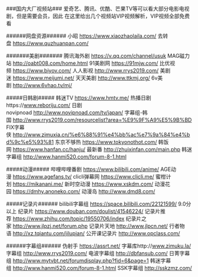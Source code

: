 ###国内大厂视频站###
爱奇艺、腾讯、优酷、芒果TV等可以看大部分电影电视剧，但是需要会员，因此
在这里给出几个视频站VIP视频解析，VIP视频全部免费看


######网盘资源######
小昭 https://www.xiaozhaolaila.com/
去转盘 https://www.quzhuanpan.com/

#######美剧#######
腾讯海外剧 https://v.qq.com/channel/usuk
MAG磁力站 http://oabt008.com/home.html
91美剧网 https://91mjw.com/
比优视频 https://www.biyov.com/
人人影视 http://www.rrys2019.com/
美剧迷 https://www.meijumi.net/
天天美剧 http://www.ttkmj.org/
6v美剧 http://www.6vhao.tv/mj/

#####日韩剧#####
韩迷TV https://www.hmtv.me/
热播日剧https://www.reboriju.com/
日剧novipnoad http://www.novipnoad.com/tv/japan/
字幕组-韩国 http://www.rrys2019.com/resourcelist?area=%E9%9F%A9%E5%9B%BD
FIX字幕侠 http://www.zimuxia.cn/%e6%88%91%e4%bb%ac%e7%9a%84%e4%bd%9c%e5%93%81
东京不够热 https://www.tokyonothot.com/
韩饭网 https://www.hanfan.cc/hanju/
最新番 http://zhuixinfan.com/main.php
韩迷字幕组 http://www.hanmi520.com/forum-8-1.html

#####动漫#####
哔哩哔哩番剧 https://www.bilibili.com/anime/
AGE动漫 https://www.agefans.tv/
clicli弹幕网 https://www.clicli.me/
蜜柑计划 https://mikanani.me/
新时空动漫 https://www.xskdm.com/
动漫花园 https://dmhy.anoneko.com/
动漫岛 http://www.dmd8.com/

#####记录片######
bilibili字幕组 https://space.bilibili.com/22121599/
9.0分以上 纪录片 https://www.douban.com/doulist/41546224/
记录片推荐 https://www.zhihu.com/topic/19550706/index
纪录片之家 http://www.jlpzj.net/forum.php
记录片天地 http://www.jlpcn.net/
行者物语 http://xz.tqiantu.com/jilupian/
公开课记录片 http://www.opclass.com/

######字幕组######
伪射手 https://assrt.net/
字幕库http://www.zimuku.la/
字幕组 http://www.rrys2019.com/
电波字幕组 http://dbfansub.com/
日菁字幕组 http://www.mytvbt.net/forumdisplay.php?fid=6&page=1
韩迷字幕组 http://www.hanmi520.com/forum-8-1.html
SSK字幕组 http://sskzmz.com/